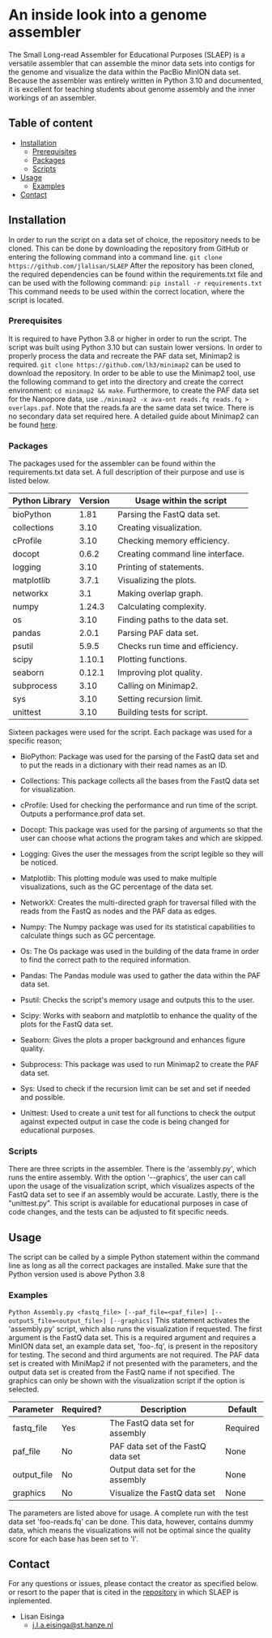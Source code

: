 # An inside look into a genome assembler #
The Small Long-read Assembler for Educational Purposes (SLAEP) is a versatile assembler that can assemble the minor data sets into contigs for the genome and visualize the data within the PacBio MinION data set. Because the assembler was entirely written in Python 3.10 and documented, it is excellent for teaching students about genome assembly and the inner workings of an assembler.

## Table of content
- [Installation](#installation)
    * [Prerequisites](#prerequisites)
    * [Packages](#packages)
    * [Scripts](#scripts)
- [Usage](#usage)
    * [Examples](#examples)
- [Contact](#contact)

## Installation
In order to run the script on a data set of choice, the repository needs to be cloned. This can be done by downloading the repository from GitHub or entering the following command into a command line. ```git clone https://github.com/jlalisan/SLAEP``` After the repository has been cloned, the required dependencies can be found within the requirements.txt file and can be used with the following command: ```pip install -r requirements.txt``` This command needs to be used within the correct location, where the script is located.
### Prerequisites
It is required to have Python 3.8 or higher in order to run the script. The script was built using Python 3.10 but can sustain lower versions. In order to properly process the data and recreate the PAF data set, Minimap2 is required. ```git clone https://github.com/lh3/minimap2``` can be used to download the repository. In order to be able to use the Minimap2 tool, use the following command to get into the directory and create the correct environment: ```cd minimap2 && make```. Furthermore, to create the PAF data set for the Nanopore data, use ```./minimap2 -x ava-ont reads.fq reads.fq > overlaps.paf```. Note that the reads.fa are the same data set twice. There is no secondary data set required here. A detailed guide about Minimap2 can be found [here](https://github.com/lh3/minimap2).

### Packages
The packages used for the assembler can be found within the requirements.txt data set. A full description of their purpose and use is listed below.

| Python Library | Version | Usage within the script         |
| -------------- | --------| --------------------------------|
| bioPython      | 1.81    | Parsing the FastQ data set.     |
| collections    | 3.10    | Creating visualization.         |
| cProfile       | 3.10    | Checking memory efficiency.     |
| docopt         | 0.6.2   | Creating command line interface.|
| logging        | 3.10    | Printing of statements.         |
| matplotlib     | 3.7.1   | Visualizing the plots.          |
| networkx       | 3.1     | Making overlap graph.           |
| numpy          | 1.24.3  | Calculating complexity.         |
| os             | 3.10    | Finding paths to the data set.  |
| pandas         | 2.0.1   | Parsing PAF data set.           |
| psutil         | 5.9.5   | Checks run time and efficiency. |
| scipy          | 1.10.1  | Plotting functions.             |
| seaborn        | 0.12.1  | Improving plot quality.         |
| subprocess     | 3.10    | Calling on Minimap2.            |
| sys            | 3.10    | Setting recursion limit.        |
| unittest       | 3.10    | Building tests for script.      |

Sixteen packages were used for the script. Each package was used for a specific reason; 

* BioPython: Package was used for the parsing of the FastQ data set and to put the reads in a dictionary with their read names as an ID.

* Collections: This package collects all the bases from the FastQ data set for visualization.

* cProfile: Used for checking the performance and run time of the script. Outputs a performance.prof data set.

* Docopt: This package was used for the parsing of arguments so that the user can choose what actions the program takes and which are skipped.

* Logging: Gives the user the messages from the script legible so they will be noticed.

* Matplotlib: This plotting module was used to make multiple visualizations, such as the GC percentage of the data set.

* NetworkX: Creates the multi-directed graph for traversal filled with the reads from the FastQ as nodes and the PAF data as edges.

* Numpy: The Numpy package was used for its statistical capabilities to calculate things such as GC percentage.

* Os: The Os package was used in the building of the data frame in order to find the correct path to the required information.

* Pandas: The Pandas module was used to gather the data within the PAF data set.

* Psutil: Checks the script's memory usage and outputs this to the user.

* Scipy: Works with seaborn and matplotlib to enhance the quality of the plots for the FastQ data set. 

* Seaborn: Gives the plots a proper background and enhances figure quality.

* Subprocess: This package was used to run Minimap2 to create the PAF data set.

* Sys: Used to check if the recursion limit can be set and set if needed and possible.

* Unittest: Used to create a unit test for all functions to check the output against expected output in case the code is being changed for educational purposes.


### Scripts
There are three scripts in the assembler. There is the 'assembly.py', which runs the entire assembly. With the option '--graphics', the user can call upon the usage of the visualization script, which visualizes aspects of the FastQ data set to see if an assembly would be accurate. Lastly, there is the "unittest.py". This script is available for educational purposes in case of code changes, and the tests can be adjusted to fit specific needs.

## Usage
The script can be called by a simple Python statement within the command line as long as all the correct packages are installed. Make sure that the Python version used is above Python 3.8

### Examples
```Python Assembly.py <fastq_file> [--paf_file=<paf_file>] [--outputS_file=<output_file>] [--graphics]```
This statement activates the 'assembly.py' script, which also runs the visualization if requested. The first argument is the FastQ data set. This is a required argument and requires a MinION data set, an example data set, 'foo-.fq', is present in the repository for testing. The second and third arguments are not required. The PAF data set is created with MiniMap2 if not presented with the parameters, and the output data set is created from the FastQ name if not specified. The graphics can only be shown with the visualization script if the option is selected.

| Parameter   | Required? | Description                        | Default |
| ----------- | --------- | ---------------------------------- | ------- |
| fastq_file  | Yes       | The FastQ data set for assembly    | Required|
| paf_file    | No        | PAF data set of the FastQ data set | None    | 
| output_file | No        | Output data set for the assembly   | None    |
| graphics    | No        | Visualize the FastQ data set       | None    |

The parameters are listed above for usage. A complete run with the test data set 'foo-reads.fq' can be done. This data, however, contains dummy data, which means the visualizations will not be optimal since the quality score for each base has been set to 'I'.

## Contact
For any questions or issues, please contact the creator as specified below. or resort to the paper that is cited in the [repository](https://github.com/GijsBakker/CHIMAS) in which SLAEP is inplemented.
* Lisan Eisinga
  * j.l.a.eisinga@st.hanze.nl 
